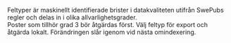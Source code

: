 Feltyper är maskinellt identifierade brister i datakvaliteten utifrån SwePubs regler och delas in i olika allvarlighetsgrader.  
Poster som tillhör grad 3 bör åtgärdas först. Välj feltyp för export och åtgärda lokalt. Förändringen slår igenom vid nästa omindexering. 


